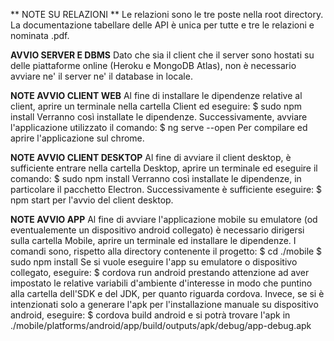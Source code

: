 ** NOTE SU RELAZIONI **
Le relazioni sono le tre poste nella root directory. La documentazione tabellare delle API è unica per tutte e tre le relazioni e nominata <nomedoc>.pdf.

**AVVIO SERVER E DBMS**
Dato che sia il client che il server sono hostati su delle piattaforme online (Heroku e MongoDB Atlas), non è necessario avviare ne' il server ne' il database in locale.

**NOTE AVVIO CLIENT WEB**
Al fine di installare le dipendenze relative al client, aprire un terminale nella cartella Client ed eseguire:
	$ sudo npm install
Verranno così installate le dipendenze. Successivamente, avviare l'applicazione utilizzato il comando:
	$ ng serve --open
Per compilare ed aprire l'applicazione sul chrome.

**NOTE AVVIO CLIENT DESKTOP**
Al fine di avviare il client desktop, è sufficiente entrare nella cartella Desktop, aprire un terminale ed eseguire il comando:
	$ sudo npm install
Verranno così installate le dipendenze, in particolare il pacchetto Electron.
Successivamente è sufficiente eseguire:
	$ npm start
per l'avvio del client desktop.

**NOTE AVVIO APP**
Al fine di avviare l'applicazione mobile su emulatore (od eventualemente un dispositivo android collegato) è necessario dirigersi sulla cartella Mobile, aprire un terminale ed installare le dipendenze. I comandi sono, rispetto alla directory contenente il progetto:
	$ cd ./mobile
	$ sudo npm install
Se si vuole eseguire l'app su emulatore o dispositivo collegato, eseguire:
	$ cordova run android
prestando attenzione ad aver impostato le relative variabili d'ambiente d'interesse in modo che puntino alla cartella dell'SDK e del JDK, per quanto riguarda cordova.
Invece, se si è intenzionati solo a generare l'apk per l'installazione manuale su dispositivo android, eseguire:
	$ cordova build android
e si potrà trovare l'apk in ./mobile/platforms/android/app/build/outputs/apk/debug/app-debug.apk